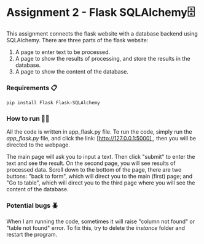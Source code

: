 # Assignment 2 - Flask SQLAlchemy🗄️

This assignment connects the flask website with a database backend using SQLAlchemy. 
There are three parts of the flask website:
1. A page to enter text to be processed. 
2. A page to show the results of processing, and store the results in the database.
3. A page to show the content of the database.

### Requirements 📋
```bash
pip install Flask Flask-SQLAlchemy
```

### How to run 👩‍💻
All the code is written in app_flask.py file. To run the code, simply run the *app_flask.py* file, and click the link: 
[[http://127.0.0.1:5000] ]([http://127.0.0.1:5000]), then you will be directed to the webpage. 

The main page will ask you to input a text. Then click "submit" to enter the text and see the result. 
On the second page, you will see results of processed data. 
Scroll down to the bottom of the page, there are two buttons: "back to form", which will direct you to the main (first) 
page; and "Go to table", which will direct you to the third page where you will see the content of the database. 

### Potential bugs 🪲
When I am running the code, sometimes it will raise "column not found" or "table not found" error. 
To fix this, try to delete the *instance* folder and restart the program. 